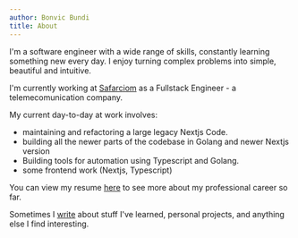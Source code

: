 ```yaml
---
author: Bonvic Bundi
title: About
---
```


I'm a software engineer with a wide range of skills, constantly learning something new every day. I enjoy turning complex problems into simple, beautiful and intuitive.

I'm currently working at [Safarciom][safaricom] as a Fullstack Engineer - a telemecomunication company.

My current day-to-day at work involves:

- maintaining and refactoring a large legacy Nextjs Code.
- building all the newer parts of the codebase in Golang and newer Nextjs version
- Building tools for automation using Typescript and Golang.
- some frontend work (Nextjs, Typescript)

You can view my resume [here][resume] to see more about my professional career so far.

Sometimes I [write][blog] about stuff I've learned, personal projects, and anything else I find interesting.

[resume]: /resume
[blog]: /blog
[safaricom]: https://safaricom.com/
[github]: https://github.com/b0nbon1
[linkedin]: https://www.linkedin.com/in/bonvic-bundi/
